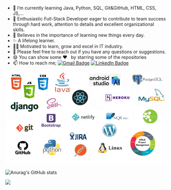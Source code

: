 
-  🌱  I’m currently learning Java, Python, SQL, Git&GitHub, HTML, CSS, JS,...
-  👯  Enthusiastic Full-Stack Developer eager to contribute to team success through hard work, attention to details and excellent organizational skills.
-  📝  Believes in the importance of learning new things every day. 
-  ✨  A lifelong learner. 
-  👨‍💻  Motivated to learn, grow and excel in IT industry.
-  💬 Please feel free to reach out if you have any questions or suggestions.
-  😄 You can show some   ❤️    &nbsp; by starring some of the repositories
-  📫 How to reach me;
[![Gmail Badge](https://img.shields.io/badge/Gmail-D14836?style=for-the-badge&logo=gmail&logoColor=white)](1aslan1ismail@gmail.com)
[![LinkedIn Badge](https://img.shields.io/badge/LinkedIn-0077B5?style=for-the-badge&logo=linkedin&logoColor=white)](https://www.linkedin.com/in/ismailaslan-1/)

![al](https://github.com/Ismail-Aslan/Ismail-Aslan/blob/main/ss.png?raw=true) 

![Anurag's GitHub stats](https://github-readme-stats.vercel.app/api?username=Ismail-Aslan&show_icons=true&theme=onedark)<br>

![](https://komarev.com/ghpvc/?username=Ismail-Aslan)
<br>

